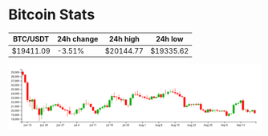 # Bitcoin Stats

BTC/USDT|24h change|24h high|24h low|
|---|---|---|---|
|$19411.09|-3.51%|$20144.77|$19335.62|

<img src="./chart.svg">
